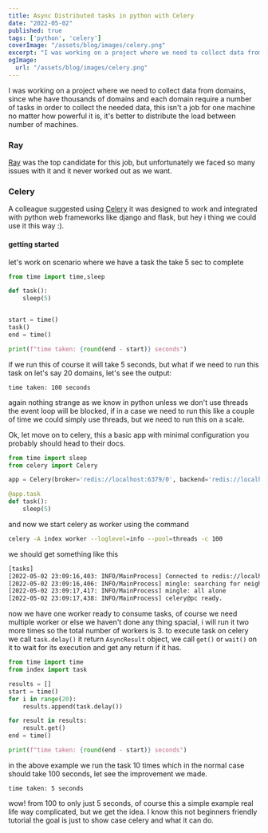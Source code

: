 ```yaml
---
title: Async Distributed tasks in python with Celery
date: "2022-05-02"
published: true
tags: ['python', 'celery']
coverImage: "/assets/blog/images/celery.png"
excerpt: "I was working on a project where we need to collect data from domains, since..."
ogImage:
  url: "/assets/blog/images/celery.png"
---
```



I was working on a project where we need to collect data from domains, since whe have thousands of domains and each domain require a number of tasks in order to collect the needed data, this isn't a job for one machine no matter how powerful it is, it's better to distribute the load between number of machines.

### Ray
[Ray](https://www.ray.io/) was the top candidate for this job, but unfortunately we faced so many issues with it and it never worked out as we want.

### Celery
A colleague suggested using [Celery](https://docs.celeryq.dev/en/stable/getting-started/introduction.html) it was designed to work and integrated with python web frameworks like django and flask, but hey i thing we could use it this way :). 

#### getting started

let's work on scenario where we have a task the take 5 sec to complete

``` python
from time import time,sleep

def task():
    sleep(5)


start = time()
task()
end = time()

print(f"time taken: {round(end - start)} seconds")

```

if we run this of course it will take 5 seconds, but what if we need to run this task on let's say 20 domains, let's see the output:

```code
time taken: 100 seconds
```

again nothing strange as we know in python unless we don't use threads the event loop will be blocked, if in a case we need to run this like a couple of time we could simply use threads, but we need to run this on a scale.

Ok, let move on to celery, this a basic app with minimal configuration you probably should head to their docs.

```python
from time import sleep
from celery import Celery

app = Celery(broker='redis://localhost:6379/0', backend='redis://localhost:6379/0')

@app.task
def task():
    sleep(5)
```

and now we start celery as worker using the command

```bash
celery -A index worker --loglevel=info --pool=threads -c 100
```

we should get something like this 

```bash
[tasks]
[2022-05-02 23:09:16,403: INFO/MainProcess] Connected to redis://localhost:6379/0
[2022-05-02 23:09:16,406: INFO/MainProcess] mingle: searching for neighbors
[2022-05-02 23:09:17,417: INFO/MainProcess] mingle: all alone
[2022-05-02 23:09:17,438: INFO/MainProcess] celery@pc ready.
```


now we have one worker ready to consume tasks, of course we need multiple worker or else we haven't done any thing spacial, i will run it two more times so the total number of workers is 3.
to execute task on celery we call `task.delay()` it return `AsyncResult` object, we call `get()` or `wait()` on it to wait for its execution and get any return if it has. 

```python
from time import time
from index import task

results = []
start = time()
for i in range(20):
    results.append(task.delay())

for result in results:
    result.get()
end = time()

print(f"time taken: {round(end - start)} seconds")
```
in the above example we run the task 10 times which in the normal case should take 100 seconds, let see the improvement we made. 

```code
time taken: 5 seconds
```

wow! from 100 to only just 5 seconds, of course this a simple example real life way complicated, but we get the idea.
I know this not beginners friendly tutorial the goal is just to show case celery and what it can do. 

